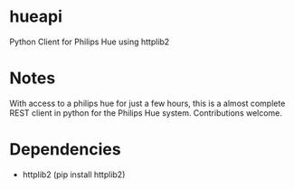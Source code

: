 hueapi
======

Python Client for Philips Hue using httplib2


Notes
=====
With access to a philips hue for just a few hours, this is a almost complete REST client in python for the Philips Hue system. Contributions welcome.


Dependencies
============
* httplib2 (pip install httplib2)
